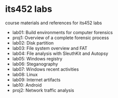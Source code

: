 # its452 labs
course materials and references for its452 labs

* lab01: Build environments for computer forensics
* proj1: Overview of a complete forensic process
* lab02: Disk partition
* lab03: File system overview and FAT
* lab04: File analysis with SleuthKit and Autopsy
* lab05: Windows registry
* lab06: Steganography
* lab07: Windows recent activities
* lab08: Linux 
* lab09: Internet artifacts
* lab10: Android
* proj2: Network traffic analysis


